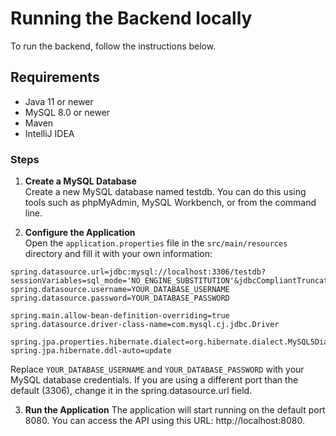 # Running the Backend locally
To run the backend, follow the instructions below.

## Requirements
- Java 11 or newer
- MySQL 8.0 or newer
- Maven
- IntelliJ IDEA

### Steps
1. **Create a MySQL Database**  
Create a new MySQL database named testdb. You can do this using tools such as phpMyAdmin, MySQL Workbench, or from the command line.

2. **Configure the Application**  
Open the `application.properties` file in the `src/main/resources` directory and fill it with your own information:  
```
spring.datasource.url=jdbc:mysql://localhost:3306/testdb?sessionVariables=sql_mode='NO_ENGINE_SUBSTITUTION'&jdbcCompliantTruncation=false
spring.datasource.username=YOUR_DATABASE_USERNAME
spring.datasource.password=YOUR_DATABASE_PASSWORD

spring.main.allow-bean-definition-overriding=true
spring.datasource.driver-class-name=com.mysql.cj.jdbc.Driver

spring.jpa.properties.hibernate.dialect=org.hibernate.dialect.MySQL5Dialect
spring.jpa.hibernate.ddl-auto=update
```  
Replace `YOUR_DATABASE_USERNAME` and `YOUR_DATABASE_PASSWORD` with your MySQL database credentials. If you are using a different port than the default (3306), change it in the spring.datasource.url field.

3. **Run the Application**
The application will start running on the default port 8080. You can access the API using this URL: http://localhost:8080.



